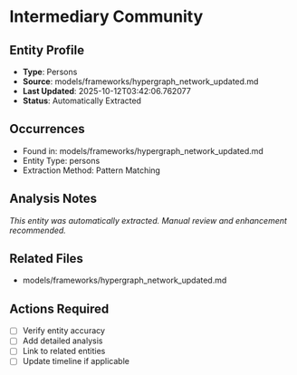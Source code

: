 # Intermediary Community

## Entity Profile
- **Type**: Persons
- **Source**: models/frameworks/hypergraph_network_updated.md
- **Last Updated**: 2025-10-12T03:42:06.762077
- **Status**: Automatically Extracted

## Occurrences
- Found in: models/frameworks/hypergraph_network_updated.md
- Entity Type: persons
- Extraction Method: Pattern Matching

## Analysis Notes
*This entity was automatically extracted. Manual review and enhancement recommended.*

## Related Files
- models/frameworks/hypergraph_network_updated.md

## Actions Required
- [ ] Verify entity accuracy
- [ ] Add detailed analysis
- [ ] Link to related entities
- [ ] Update timeline if applicable

